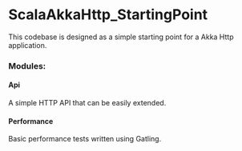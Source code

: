 # ScalaAkkaHttp_StartingPoint

This codebase is designed as a simple starting point for a Akka Http application.

### Modules:

#### Api

A simple HTTP API that can be easily extended. 

#### Performance

Basic performance tests written using Gatling.
